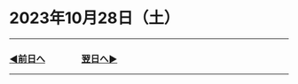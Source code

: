 # 2023年10月28日（土）

---

### [◀️前日へ](https://github.com/yuasys/chatty-journal/blob/main/2023/10/2023-10-27.md)&emsp;&emsp;&emsp;&emsp;[翌日へ▶️](https://github.com/yuasys/chatty-journal/blob/main/2023/10/2023-10-29.md)

---
